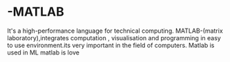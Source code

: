 # -MATLAB
It's a high-performance language for technical computing. MATLAB-(matrix laboratory),integrates computation , visualisation and programming in easy to use environment.its very important in the field of computers. 
Matlab is used in ML
matlab is love
